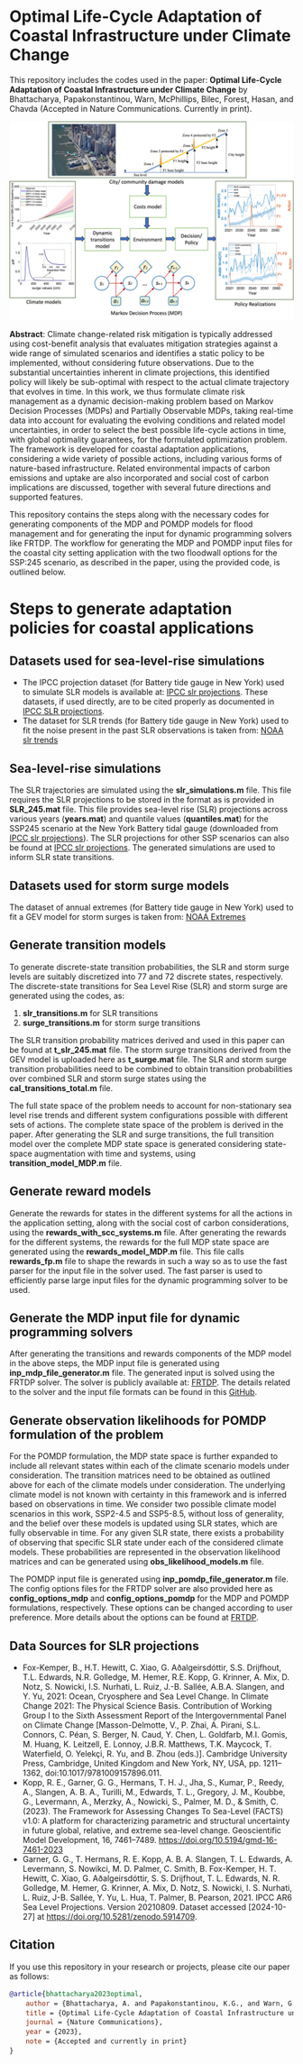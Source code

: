 # Optimal Life-Cycle Adaptation of Coastal Infrastructure under Climate Change
This repository includes the codes used in the paper: **Optimal Life-Cycle Adaptation of Coastal Infrastructure under Climate Change** by Bhattacharya, Papakonstantinou, Warn, McPhillips, Bilec, Forest, Hasan, and Chavda (Accepted in Nature Communications. Currently in print).

![Coastal Infrastructure Adaptation under Climate Change](coastal_application_framework_github.png)

**Abstract**: Climate change-related risk mitigation is typically addressed using cost-benefit analysis that evaluates mitigation strategies against a wide range of simulated scenarios and identifies a static policy to be implemented, without considering future observations. Due to the substantial uncertainties inherent in climate projections, this identified policy will likely be sub-optimal with respect to the actual climate trajectory that evolves in time. In this work, we thus formulate climate risk management as a dynamic decision-making problem based on Markov Decision Processes (MDPs) and Partially Observable MDPs, taking real-time data into account for evaluating the evolving conditions and related model uncertainties, in order to select the best possible life-cycle actions in time, with global optimality guarantees, for the formulated optimization problem. The framework is developed for coastal adaptation applications, considering a wide variety of possible actions, including various forms of nature-based infrastructure. Related environmental impacts of carbon emissions and uptake are also incorporated and social cost of carbon implications are discussed, together with several future directions and supported features.

This repository contains the steps along with the necessary codes for generating components of the MDP and POMDP models for flood management and for generating the input
for dynamic programming solvers like FRTDP.  The workflow for generating the MDP and POMDP input files for the coastal city setting application with the two floodwall options for the SSP:245 scenario, as described in the paper, using the provided code, is outlined below.

# Steps to generate adaptation policies for coastal applications
## Datasets used for sea-level-rise simulations
- The IPCC projection dataset (for Battery tide gauge in New York) used to simulate SLR models is available at: [IPCC slr projections](https://zenodo.org/records/6382554). These datasets, if used directly, are to be cited properly as documented in [IPCC SLR projections](https://zenodo.org/records/6382554).
- The dataset for SLR trends (for Battery tide gauge in New York) used to fit the noise present in the past SLR observations is taken from: [NOAA slr trends](https://tidesandcurrents.noaa.gov/sltrends/sltrends_station.shtml?id=8518750)
## Sea-level-rise simulations
The SLR trajectories are simulated using the **slr_simulations.m** file. This file requires the SLR projections to be stored in the format as is provided in **SLR_245.mat** file. This file provides sea-level rise (SLR) projections across various years (**years.mat**) and quantile values (**quantiles.mat**) for the SSP245 scenario at the New York Battery tidal gauge (downloaded from [IPCC slr projections](https://zenodo.org/records/6382554)). The SLR projections for other SSP scenarios can also be found at [IPCC slr projections](https://zenodo.org/records/6382554). The generated simulations are used to inform SLR state transitions.

## Datasets used for storm surge models
The dataset of annual extremes (for Battery tide gauge in New York) used to fit a GEV model for storm surges is taken from: [NOAA Extremes](https://tidesandcurrents.noaa.gov/est/est_station.shtml?stnid=8518750)

## Generate transition models
To generate discrete-state transition probabilities, the SLR and storm surge levels are suitably discretized into 77 and 72 discrete states, respectively. The discrete-state transitions for Sea Level Rise (SLR) and storm surge are generated using the codes, as:
1. **slr_transitions.m** for SLR transitions
2. **surge_transitions.m** for storm surge transitions

The SLR transition probability matrices derived and used in this paper can be found at **t_slr_245.mat** file. The storm surge transitions derived from the GEV model is uploaded here as **t_surge.mat** file. The SLR and storm surge transition probabilities need to be combined to obtain transition probabilities over combined SLR and storm surge states using the **cal_transitions_total.m** file.

The full state space of the problem needs to account for non-stationary sea level rise trends and different system configurations possible with different sets of actions. The complete state space of the problem is derived in the paper. 
After generating the SLR and surge transitions, the full transition model over the complete MDP state space is generated considering state-space augmentation with time and systems, using **transition_model_MDP.m** file.

## Generate reward models
Generate the rewards for states in the different systems for all the actions in the application setting, along with the social cost of carbon considerations, using the **rewards_with_scc_systems.m** file.
After generating the rewards for the different systems, the rewards for the full MDP state space are generated using the **rewards_model_MDP.m** file. This file calls **rewards_fp.m** file to shape the rewards in such a way so as to use the fast parser for the input file in the solver used. The fast parser is used to efficiently parse large input files for the dynamic programming solver to be used.

## Generate the MDP input file for dynamic programming solvers
After generating the transitions and rewards components of the MDP model in the above steps, the MDP input file is generated using **inp_mdp_file_generator.m** file. The generated input is solved using the FRTDP solver. The solver is publicly available at: [FRTDP](https://github.com/trey0/zmdp). The details related to the solver and the input file formats can be found in
this [GitHub](https://github.com/trey0/zmdp).

## Generate observation likelihoods for POMDP formulation of the problem
For the POMDP formulation, the MDP state space is further expanded to include all relevant states within each of the climate scenario models under consideration. The transition matrices need to be obtained as outlined above for each of the climate models under consideration. The underlying climate model is not known with certainty in this framework and is inferred based on observations in time. We consider two possible climate model scenarios in this work, SSP2-4.5 and SSP5-8.5, without loss of generality, and the belief over these models is updated using SLR states, which are fully observable in time. For any given SLR state, there exists a probability of observing that specific SLR state under each of the considered climate models. These probabilities are represented in the observation likelihood matrices and can be generated using **obs_likelihood_models.m** file. 

The POMDP input file is generated using **inp_pomdp_file_generator.m** file. The config options files for the FRTDP solver are also provided here as **config_options_mdp** and **config_options_pomdp** for the MDP and POMDP formulations, respectively. These options can be changed according to user preference. More details about the options can be found at [FRTDP](https://github.com/trey0/zmdp).

## Data Sources for SLR projections
- Fox-Kemper, B., H.T. Hewitt, C. Xiao, G. Aðalgeirsdóttir, S.S. Drijfhout, T.L. Edwards, N.R. Golledge, M. Hemer, R.E. Kopp, G. Krinner, A. Mix, D. Notz, S. Nowicki, I.S. Nurhati, L. Ruiz, J.-B. Sallée, A.B.A. Slangen, and Y. Yu, 2021: Ocean, Cryosphere and Sea Level Change. In Climate Change 2021: The Physical Science Basis. Contribution of Working Group I to the Sixth Assessment Report of the Intergovernmental Panel on Climate Change [Masson-Delmotte, V., P. Zhai, A. Pirani, S.L. Connors, C. Péan, S. Berger, N. Caud, Y. Chen, L. Goldfarb, M.I. Gomis, M. Huang, K. Leitzell, E. Lonnoy, J.B.R. Matthews, T.K. Maycock, T. Waterfield, O. Yelekçi, R. Yu, and B. Zhou (eds.)]. Cambridge University Press, Cambridge, United Kingdom and New York, NY, USA, pp. 1211–1362, doi:10.1017/9781009157896.011.
- Kopp, R. E., Garner, G. G., Hermans, T. H. J., Jha, S., Kumar, P., Reedy, A., Slangen, A. B. A., Turilli, M., Edwards, T. L., Gregory, J. M., Koubbe, G., Levermann, A., Merzky, A., Nowicki, S., Palmer, M. D., & Smith, C. (2023). The Framework for Assessing Changes To Sea-Level (FACTS) v1.0: A platform for characterizing parametric and structural uncertainty in future global, relative, and extreme sea-level change. Geoscientific Model Development, 16, 7461–7489. https://doi.org/10.5194/gmd-16-7461-2023
- Garner, G. G., T. Hermans, R. E. Kopp, A. B. A. Slangen, T. L. Edwards, A. Levermann, S. Nowikci, M. D. Palmer, C. Smith, B. Fox-Kemper, H. T. Hewitt, C. Xiao, G. Aðalgeirsdóttir, S. S. Drijfhout, T. L. Edwards, N. R. Golledge, M. Hemer, G. Krinner, A. Mix, D. Notz, S. Nowicki, I. S. Nurhati, L. Ruiz, J-B. Sallée, Y. Yu, L. Hua, T. Palmer, B. Pearson, 2021. IPCC AR6 Sea Level Projections. Version 20210809. Dataset accessed [2024-10-27] at https://doi.org/10.5281/zenodo.5914709.
  
## Citation

If you use this repository in your research or projects, please cite our paper as follows:

```bibtex
@article{bhattacharya2023optimal,
    author = {Bhattacharya, A. and Papakonstantinou, K.G., and Warn, G., McPhillips, L., Bilec, M.M., and Forest, C.E., and Hasan, R. and Chavda, D.},
    title = {Optimal Life-Cycle Adaptation of Coastal Infrastructure under Climate Change},
    journal = {Nature Communications},
    year = {2023},
    note = {Accepted and currently in print}
}
